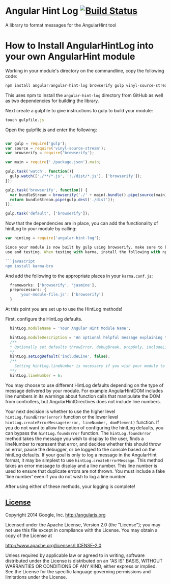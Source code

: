 Angular Hint Log [![Build Status](https://travis-ci.org/angular/angular-hint-log.svg?branch=master)](https://travis-ci.org/angular/angular-hint-log)
==================

A library to format messages for the AngularHint tool

# How to Install AngularHintLog into your own AngularHint module

Working in your module's directory on the commandline, copy the following code:

```javascript
npm install angular/angular-hint-log browserify gulp vinyl-source-stream
```

This uses npm to install the `angular-hint-log` directory from GitHub as well as two dependencies
for building the library.

Next create a gulpfile to give instructions to gulp to build your module:
```javascript
touch gulpfile.js
```

Open the gulpfile.js and enter the following:
```javascript

var gulp = require('gulp');
var source = require('vinyl-source-stream');
var browserify = require('browserify');

var main = require('./package.json').main;

gulp.task('watch', function(){
  gulp.watch(['./**/*.js', '!./dist/*.js'], ['browserify']);
});

gulp.task('browserify', function() {
  var bundleStream = browserify('./' + main).bundle().pipe(source(main));
  return bundleStream.pipe(gulp.dest('./dist'));
});

gulp.task('default', ['browserify']);

```

Now that the dependencies are in place, you can add the functionality of hintLog to
your module by calling:

```javascript
var hintLog = require('angular-hint-log');

Since your module is now built by gulp using browserify, make sure to build your file for
use and testing. When testing with karma, install the following with npm:

```javascript
npm install karma-bro
```

And add the following to the appropriate places in your `karma.conf.js`:

```javascript
  frameworks: ['browserify', 'jasmine'],
  preprocessors: {
      'your-module-file.js': ['browserify']
  }
```
At this point you are set up to use the HintLog methods!

First, configure the HintLog defaults.

```javascript
  hintLog.moduleName = 'Your Angular Hint Module Name';

  hintLog.moduleDescription = 'An optional helpful message explaining the overall purpose of your module';
  /**
  * Optionally set defaults throwError, debugBreak, propOnly, includeLine to change the format of how your warning is delivered using hintLog.setLogDefault(defaultToSet, status). By default HintLog prints warnings to the developer console.
  */
  hintLog.setLogDefault('includeLine', false);
  /**
    Setting hintLog.lineNumber is necessary if you wish your module to log the line number of line where your error was triggered. The specific line number is found by splitting a stacktrace of errors. Hence, it is necessary to find the line in the stacktrace where the user's error is present. This will vary by module and must be investigated by the developer. Set hintLog.lineNumber to the line you wish to display.
  **/
  hintLog.lineNumber = 6;
```

You may choose to use different HintLog defaults depending on the type of message delivered by your module. For example AngularHintDOM includes line numbers in its warnings about function calls that manipulate the DOM from controllers, but AngularHintDirectives does not include line numbers.

Your next decision is whether to use the higher level `hintLog.foundError(error)` function or the lower level `hintLog.createErrorMessage(error, lineNumber, domElement)` function. If you do not want to allow the option of configuring the hintLog defaults, you can bypass the `hintLog.foundError` function. The `hintLog.foundError` method takes the message you wish to display to the user, finds a lineNumber to represent that error, and decides whether this should throw an error, pause the debugger, or be logged to the console based on the hintLog defaults. If your goal is only to log a message in the AngularHint format, it may be simplest to use `hintLog.createErrorMessage`. This method takes an error message to display and a line number. This line number is used to ensure that duplicate errors are not thrown. You must include a fake 'line number' even if you do not wish to log a line number.

After using either of these methods, your logging is complete!

## [License](LICENSE)

Copyright 2014 Google, Inc. http://angularjs.org

Licensed under the Apache License, Version 2.0 (the "License");
you may not use this file except in compliance with the License.
You may obtain a copy of the License at

   http://www.apache.org/licenses/LICENSE-2.0

Unless required by applicable law or agreed to in writing, software
distributed under the License is distributed on an "AS IS" BASIS,
WITHOUT WARRANTIES OR CONDITIONS OF ANY KIND, either express or implied.
See the License for the specific language governing permissions and
limitations under the License.
